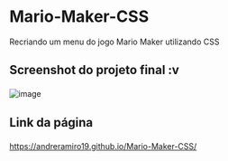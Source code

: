 # Mario-Maker-CSS
Recriando um menu do jogo Mario Maker utilizando CSS

## Screenshot do projeto final :v </p>
![image](https://user-images.githubusercontent.com/69921468/134748371-23d2df2c-bd07-4808-9523-578c493d2f4f.png)

## Link da página </p>
https://andreramiro19.github.io/Mario-Maker-CSS/
